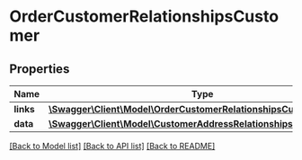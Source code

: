 # OrderCustomerRelationshipsCustomer

## Properties
Name | Type | Description | Notes
------------ | ------------- | ------------- | -------------
**links** | [**\Swagger\Client\Model\OrderCustomerRelationshipsCustomerLinks**](OrderCustomerRelationshipsCustomerLinks.md) |  | [optional] 
**data** | [**\Swagger\Client\Model\CustomerAddressRelationshipsCustomerData**](CustomerAddressRelationshipsCustomerData.md) |  | [optional] 

[[Back to Model list]](../../README.md#documentation-for-models) [[Back to API list]](../../README.md#documentation-for-api-endpoints) [[Back to README]](../../README.md)

